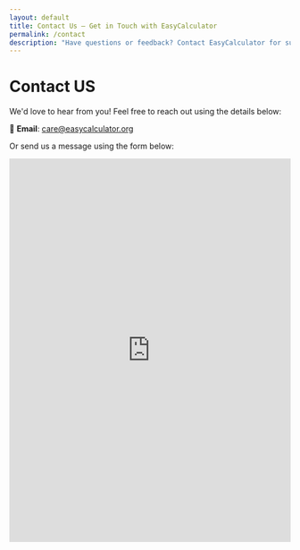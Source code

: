 ```yaml
---
layout: default
title: Contact Us – Get in Touch with EasyCalculator
permalink: /contact
description: "Have questions or feedback? Contact EasyCalculator for support, suggestions, or inquiries. We're here to help you with our 500+ online calculators. Reach out today!"
---
```


<h1>Contact US </h1>
We'd love to hear from you! Feel free to reach out using the details below:

📧 **Email**: [care@easycalculator.org](mailto:care@easycalculator.org)  


Or send us a message using the form below:
<iframe src="https://docs.google.com/forms/d/e/1FAIpQLSde1-XP9wYFakgiJItRubo85Bu-96tewbWIhM-OoVIypkkDrw/viewform?embedded=true" width="100%" height="686" frameborder="0" marginheight="0" marginwidth="0">Loading…</iframe>

